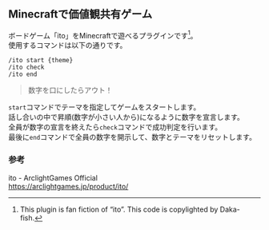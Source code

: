 ## Minecraftで価値観共有ゲーム
ボードゲーム「ito」をMinecraftで遊べるプラグインです[^1]。  
使用するコマンドは以下の通りです。  
```
/ito start {theme}
/ito check
/ito end
```
> 数字を口にしたらアウト！
  
`start`コマンドでテーマを指定してゲームをスタートします。  
話し合いの中で昇順(数字が小さい人から)になるように数字を宣言します。  
全員が数字の宣言を終えたら`check`コマンドで成功判定を行います。  
最後に`end`コマンドで全員の数字を開示して、数字とテーマをリセットします。  
### 参考
ito - ArclightGames Official  
https://arclightgames.jp/product/ito/
[^1]:This plugin is fan fiction of “ito”.  This code is copylighted by Daka-fish.

